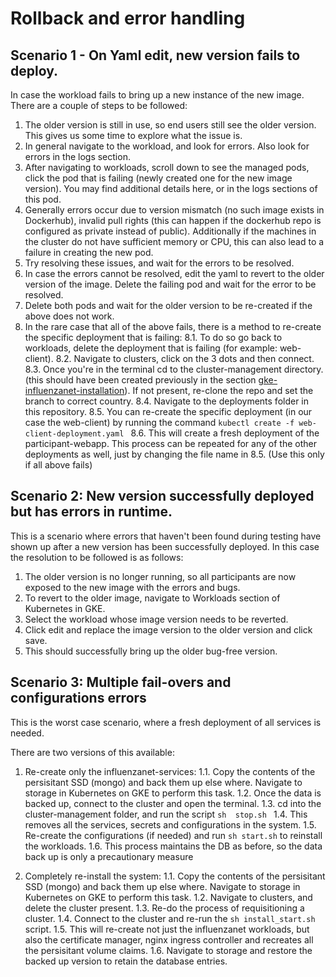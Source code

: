 # Rollback and error handling


## Scenario 1 - On Yaml edit, new version fails to deploy.

In case the workload fails to bring up a new instance of the new image. There are a couple of steps to be followed:

1. The older version is still in use, so end users still see the older version. This gives us some time to explore what the issue is.
2. In general navigate to the workload, and look for errors. Also look for errors in the logs section.
3. After navigating to workloads, scroll down to see the managed pods, click the pod that is failing (newly created one for the new image version). You may find additional details here, or in the logs sections of this pod.
4. Generally errors occur due to version mismatch (no such image exists in Dockerhub), invalid pull rights (this can happen if the dockerhub repo is configured as private instead of public). Additionally if the machines in the cluster do not have sufficient memory or CPU, this can also lead to a failure in creating the new pod.
5. Try resolving these issues, and wait for the errors to be resolved. 
6. In case the errors cannot be resolved, edit the yaml to revert to the older version of the image. Delete the failing pod and wait for the error to be resolved.
7. Delete both pods and wait for the older version to be re-created if the above does not work.
8. In the rare case that all of the above fails, there is a method to re-create the specific deployment that is failing:
    8.1. To do so go back to workloads, delete the deployment that is failing (for example: web-client).
    8.2. Navigate to clusters, click on the 3 dots and then connect.
    8.3. Once you're in the terminal cd to the cluster-management directory. (this should have been created previously in the section [gke-influenzanet-installation](https://github.com/influenzanet/influenzanet-setup-guide/blob/master/installation/3-install-influenzanet-gke.md)). If not present, re-clone the repo and set the branch to correct country.
    8.4. Navigate to the deployments folder in this repository.
    8.5. You can re-create the specific deployment (in our case the web-client) by running the command ``` kubectl create -f web-client-deployment.yaml  ```
    8.6. This will create a fresh deployment of the participant-webapp. This process can be repeated for any of the other deployments as well, just by changing the file name in 8.5. (Use this only if all above fails)

## Scenario 2: New version successfully deployed but has errors in runtime.

This is a scenario where errors that haven't been found during testing have shown up after a new version has been successfully deployed. In this case the resolution to be followed is as follows:

1. The older version is no longer running, so all participants are now exposed to the new image with the errors and bugs.
2. To revert to the older image, navigate to Workloads section of Kubernetes in GKE. 
3. Select the workload whose image version needs to be reverted.
4. Click edit and replace the image version to the older version and click save.
5. This should successfully bring up the older bug-free version.

## Scenario 3: Multiple fail-overs and configurations errors

This is the worst case scenario, where a fresh deployment of all services is needed. 

There are two versions of this available: 

1. Re-create only the influenzanet-services:
    1.1. Copy the contents of the persisitant SSD (mongo) and back them up else where. Navigate to storage in Kubernetes on GKE to perform this task.
    1.2. Once the data is backed up, connect to the cluster and open the terminal.
    1.3. cd into the cluster-management folder, and run the script ```sh  stop.sh ```
    1.4. This removes all the services, secrets and configurations in the system.
    1.5. Re-create the configurations (if needed) and run ``` sh start.sh ``` to reinstall the workloads.
    1.6. This process maintains the DB as before, so the data back up is only a precautionary measure

2. Completely re-install the system:
    1.1. Copy the contents of the persisitant SSD (mongo) and back them up else where. Navigate to storage in Kubernetes on GKE to perform this task.
    1.2. Navigate to clusters, and delete the cluster present.
    1.3. Re-do the process of requisitioning a cluster.
    1.4. Connect to the cluster and re-run the ```sh install_start.sh``` script.
    1.5. This will re-create not just the influenzanet workloads, but also the certificate manager, nginx ingress controller and recreates all the persisitant volume claims.
    1.6. Navigate to storage and restore the backed up version to retain the database entries.